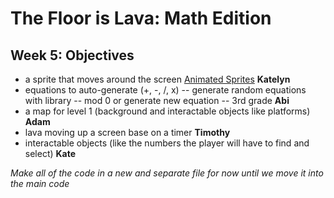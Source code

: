 # The Floor is Lava: Math Edition

## Week 5: Objectives
* a sprite that moves around the screen [Animated Sprites](https://arcade.academy/examples/sprite_collect_rotating.html?highlight=animation%20sprite) **Katelyn**
* equations to auto-generate (+, -, /, x) -- generate random equations with library -- mod 0 or generate new equation -- 3rd grade **Abi**
* a map for level 1 (background and interactable objects like platforms) **Adam**
* lava moving up a screen base on a timer **Timothy**
* interactable objects (like the numbers the player will have to find and select) **Kate**

*Make all of the code in a new and separate file for now until we move it into the main code*
